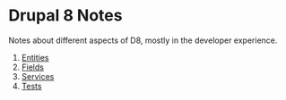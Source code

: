 # Drupal 8 Notes

Notes about different aspects of D8, mostly in the developer experience.

1. [Entities](entities.md)
1. [Fields](fields.md)
1. [Services](services.md)
1. [Tests](tests.md)
